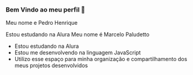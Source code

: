 ### Bem Vindo ao meu perfil 💙

Meu nome e Pedro Henrique

Estou estudando na Alura
Meu nome é Marcelo Paludetto

- Estou estudando na Alura
- Estou me desenvolvendo na linguagem JavaScript
- Utilizo esse espaço para minha organização e compartilhamento dos meus projetos desenvolvidos

